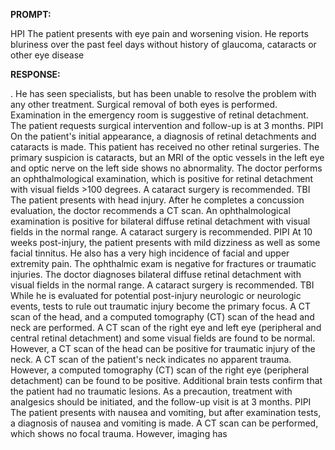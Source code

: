 **PROMPT:**

HPI The patient presents with eye pain and worsening vision. He reports bluriness over the past feel days without history of glaucoma, cataracts or other eye disease

**RESPONSE:**

 . He has seen specialists, but has been unable to resolve the problem with any other treatment. Surgical removal of both eyes is performed. Examination in the emergency room is suggestive of retinal detachment. The patient requests surgical intervention and follow-up is at 3 months.  PIPI On the patient's initial appearance, a diagnosis of retinal detachments and cataracts is made. This patient has received no other retinal surgeries. The primary suspicion is cataracts, but an MRI of the optic vessels in the left eye and optic nerve on the left side shows no abnormality. The doctor performs an ophthalmological examination, which is positive for retinal detachment with visual fields >100 degrees. A cataract surgery is recommended.  TBI The patient presents with head injury. After he completes a concussion evaluation, the doctor recommends a CT scan. An ophthalmological examination is positive for bilateral diffuse retinal detachment with visual fields in the normal range. A cataract surgery is recommended.  PIPI At 10 weeks post-injury, the patient presents with mild dizziness as well as some facial tinnitus. He also has a very high incidence of facial and upper extremity pain. The ophthalmic exam is negative for fractures or traumatic injuries. The doctor diagnoses bilateral diffuse retinal detachment with visual fields in the normal range. A cataract surgery is recommended.  TBI While he is evaluated for potential post-injury neurologic or neurologic events, tests to rule out traumatic injury become the primary focus. A CT scan of the head, and a computed tomography (CT) scan of the head and neck are performed. A CT scan of the right eye and left eye (peripheral and central retinal detachment) and some visual fields are found to be normal. However, a CT scan of the head can be positive for traumatic injury of the neck. A CT scan of the patient's neck indicates no apparent trauma. However, a computed tomography (CT) scan of the right eye (peripheral detachment) can be found to be positive. Additional brain tests confirm that the patient had no traumatic lesions. As a precaution, treatment with analgesics should be initiated, and the follow-up visit is at 3 months.  PIPI The patient presents with nausea and vomiting, but after examination tests, a diagnosis of nausea and vomiting is made. A CT scan can be performed, which shows no focal trauma. However, imaging has